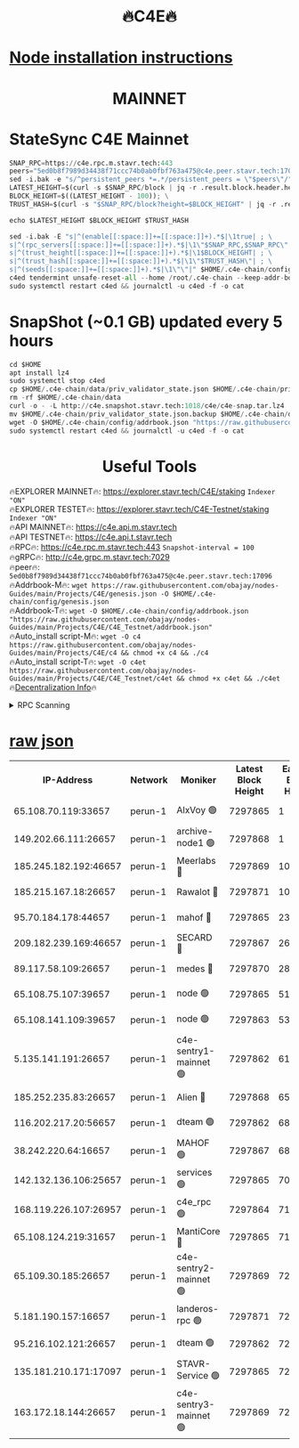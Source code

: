 <h1 align="center"> 🔥C4E🔥</h1>

[Node installation instructions](https://github.com/obajay/nodes-Guides/tree/main/Projects/C4E)
=

<h1 align="center"> MAINNET</h1>

# StateSync C4E Mainnet
```python
SNAP_RPC=https://c4e.rpc.m.stavr.tech:443
peers="5ed0b8f7989d34438f71ccc74b0ab0fbf763a475@c4e.peer.stavr.tech:17096"
sed -i.bak -e "s/^persistent_peers *=.*/persistent_peers = \"$peers\"/" $HOME/.c4e-chain/config/config.toml
LATEST_HEIGHT=$(curl -s $SNAP_RPC/block | jq -r .result.block.header.height); \
BLOCK_HEIGHT=$((LATEST_HEIGHT - 100)); \
TRUST_HASH=$(curl -s "$SNAP_RPC/block?height=$BLOCK_HEIGHT" | jq -r .result.block_id.hash)

echo $LATEST_HEIGHT $BLOCK_HEIGHT $TRUST_HASH

sed -i.bak -E "s|^(enable[[:space:]]+=[[:space:]]+).*$|\1true| ; \
s|^(rpc_servers[[:space:]]+=[[:space:]]+).*$|\1\"$SNAP_RPC,$SNAP_RPC\"| ; \
s|^(trust_height[[:space:]]+=[[:space:]]+).*$|\1$BLOCK_HEIGHT| ; \
s|^(trust_hash[[:space:]]+=[[:space:]]+).*$|\1\"$TRUST_HASH\"| ; \
s|^(seeds[[:space:]]+=[[:space:]]+).*$|\1\"\"|" $HOME/.c4e-chain/config/config.toml
c4ed tendermint unsafe-reset-all --home /root/.c4e-chain --keep-addr-book
sudo systemctl restart c4ed && journalctl -u c4ed -f -o cat
```
# SnapShot (~0.1 GB) updated every 5 hours
```python
cd $HOME
apt install lz4
sudo systemctl stop c4ed
cp $HOME/.c4e-chain/data/priv_validator_state.json $HOME/.c4e-chain/priv_validator_state.json.backup
rm -rf $HOME/.c4e-chain/data
curl -o - -L http://c4e.snapshot.stavr.tech:1018/c4e/c4e-snap.tar.lz4 | lz4 -c -d - | tar -x -C $HOME/.c4e-chain --strip-components 2
mv $HOME/.c4e-chain/priv_validator_state.json.backup $HOME/.c4e-chain/data/priv_validator_state.json
wget -O $HOME/.c4e-chain/config/addrbook.json "https://raw.githubusercontent.com/obajay/nodes-Guides/main/Projects/C4E/addrbook.json"
sudo systemctl restart c4ed && journalctl -u c4ed -f -o cat
```
 <h1 align="center"> Useful Tools</h1>

🔥EXPLORER MAINNET🔥:  https://explorer.stavr.tech/C4E/staking            `Indexer "ON"` \
🔥EXPLORER TESTET🔥:   https://explorer.stavr.tech/C4E-Testnet/staking     `Indexer "ON"` \
🔥API MAINNET🔥:       https://c4e.api.m.stavr.tech \
🔥API TESTNET🔥:       https://c4e.api.t.stavr.tech \
🔥RPC🔥:               https://c4e.rpc.m.stavr.tech:443                  `Snapshot-interval = 100` \
🔥gRPC🔥:              http://c4e.grpc.m.stavr.tech:7029 \
🔥peer🔥:              `5ed0b8f7989d34438f71ccc74b0ab0fbf763a475@c4e.peer.stavr.tech:17096` \
🔥Addrbook-M🔥:    ```wget https://raw.githubusercontent.com/obajay/nodes-Guides/main/Projects/C4E/genesis.json -O $HOME/.c4e-chain/config/genesis.json``` \
🔥Addrbook-T🔥:    ```wget -O $HOME/.c4e-chain/config/addrbook.json "https://raw.githubusercontent.com/obajay/nodes-Guides/main/Projects/C4E/C4E_Testnet/addrbook.json"``` \
🔥Auto_install script-M🔥: ```wget -O c4 https://raw.githubusercontent.com/obajay/nodes-Guides/main/Projects/C4E/c4 && chmod +x c4 && ./c4``` \
🔥Auto_install script-T🔥: ```wget -O c4et https://raw.githubusercontent.com/obajay/nodes-Guides/main/Projects/C4E/C4E_Testnet/c4et && chmod +x c4et && ./c4et``` \
🔥[Decentralization Info](https://github.com/obajay/StateSync-snapshots/tree/main/Projects/C4E/Decentralization)🔥




<details>
<summary>RPC Scanning</summary>

<h2 align="center"> We scan nodes in real time every 4 hours. And we provide the final result of RPC endpoints.
We cannot influence the operation of these nodes in any way. </h2>


```python
If Voting Power is higher than 0 --> then the Node is a validator of the network and may be subject to attack and be a potential threat to the chain.
```
```python
We marked such validators with a red symbol
```

</details>

[raw json](https://rpc-check.c4e.stavr.tech/c4e/rpc-c4e-result.json)
=



<table><tr><th>IP-Address</th><th>Network</th><th>Moniker</th><th>Latest Block Height</th><th>Earliest Block Height</th><th>Catching Up</th><th>Tx Index</th><th>Voting Power</th><th>Scan Time</th></tr><tr><td>65.108.70.119:33657</td><td>perun-1</td><td>AlxVoy 🟢</td><td>7297865</td><td>1</td><td>False</td><td>on</td><td>0</td><td>2024-02-23T08:28:40.921254393UTC</td></tr><tr><td>149.202.66.111:26657</td><td>perun-1</td><td>archive-node1 🟢</td><td>7297868</td><td>1</td><td>False</td><td>on</td><td>0</td><td>2024-02-23T08:28:57.624918300UTC</td></tr><tr><td>185.245.182.192:46657</td><td>perun-1</td><td>Meerlabs 🔴</td><td>7297869</td><td>1051501</td><td>False</td><td>on</td><td>344603</td><td>2024-02-23T08:29:04.944000874UTC</td></tr><tr><td>185.215.167.18:26657</td><td>perun-1</td><td>Rawalot 🔴</td><td>7297871</td><td>1090501</td><td>False</td><td>on</td><td>450091</td><td>2024-02-23T08:29:16.475254391UTC</td></tr><tr><td>95.70.184.178:44657</td><td>perun-1</td><td>mahof 🔴</td><td>7297865</td><td>2342001</td><td>False</td><td>off</td><td>1356388</td><td>2024-02-23T08:28:40.569145907UTC</td></tr><tr><td>209.182.239.169:46657</td><td>perun-1</td><td>SECARD 🔴</td><td>7297867</td><td>2616101</td><td>False</td><td>off</td><td>749307</td><td>2024-02-23T08:28:52.883018439UTC</td></tr><tr><td>89.117.58.109:26657</td><td>perun-1</td><td>medes 🔴</td><td>7297870</td><td>2826001</td><td>False</td><td>off</td><td>890972</td><td>2024-02-23T08:29:11.692511146UTC</td></tr><tr><td>65.108.75.107:39657</td><td>perun-1</td><td>node 🟢</td><td>7297865</td><td>5198801</td><td>False</td><td>on</td><td>0</td><td>2024-02-23T08:28:44.042753946UTC</td></tr><tr><td>65.108.141.109:39657</td><td>perun-1</td><td>node 🟢</td><td>7297863</td><td>5303301</td><td>False</td><td>on</td><td>0</td><td>2024-02-23T08:28:29.242422679UTC</td></tr><tr><td>5.135.141.191:26657</td><td>perun-1</td><td>c4e-sentry1-mainnet 🟢</td><td>7297862</td><td>6198001</td><td>False</td><td>on</td><td>0</td><td>2024-02-23T08:28:25.786829799UTC</td></tr><tr><td>185.252.235.83:26657</td><td>perun-1</td><td>Alien 🔴</td><td>7297868</td><td>6502501</td><td>False</td><td>on</td><td>648209</td><td>2024-02-23T08:28:57.965919492UTC</td></tr><tr><td>116.202.217.20:56657</td><td>perun-1</td><td>dteam 🟢</td><td>7297862</td><td>6800901</td><td>False</td><td>on</td><td>0</td><td>2024-02-23T08:28:26.084242574UTC</td></tr><tr><td>38.242.220.64:16657</td><td>perun-1</td><td>MAHOF 🟢</td><td>7297867</td><td>6885501</td><td>False</td><td>on</td><td>0</td><td>2024-02-23T08:28:55.250874504UTC</td></tr><tr><td>142.132.136.106:25657</td><td>perun-1</td><td>services 🟢</td><td>7297865</td><td>7012001</td><td>False</td><td>on</td><td>0</td><td>2024-02-23T08:28:43.643292395UTC</td></tr><tr><td>168.119.226.107:26957</td><td>perun-1</td><td>c4e_rpc 🟢</td><td>7297864</td><td>7197864</td><td>False</td><td>on</td><td>0</td><td>2024-02-23T08:28:33.593678910UTC</td></tr><tr><td>65.108.124.219:31657</td><td>perun-1</td><td>MantiCore 🔴</td><td>7297865</td><td>7197865</td><td>False</td><td>off</td><td>729576</td><td>2024-02-23T08:28:40.085716092UTC</td></tr><tr><td>65.109.30.185:26657</td><td>perun-1</td><td>c4e-sentry2-mainnet 🟢</td><td>7297869</td><td>7284001</td><td>False</td><td>on</td><td>0</td><td>2024-02-23T08:29:04.622294545UTC</td></tr><tr><td>5.181.190.157:16657</td><td>perun-1</td><td>landeros-rpc 🟢</td><td>7297871</td><td>7294501</td><td>False</td><td>on</td><td>0</td><td>2024-02-23T08:29:16.158215775UTC</td></tr><tr><td>95.216.102.121:26657</td><td>perun-1</td><td>dteam 🟢</td><td>7297862</td><td>7295001</td><td>False</td><td>on</td><td>0</td><td>2024-02-23T08:28:26.452908471UTC</td></tr><tr><td>135.181.210.171:17097</td><td>perun-1</td><td>STAVR-Service 🟢</td><td>7297865</td><td>7296001</td><td>False</td><td>on</td><td>0</td><td>2024-02-23T08:28:44.461271053UTC</td></tr><tr><td>163.172.18.144:26657</td><td>perun-1</td><td>c4e-sentry3-mainnet 🟢</td><td>7297869</td><td>7297001</td><td>False</td><td>on</td><td>0</td><td>2024-02-23T08:29:05.278648764UTC</td></tr></table>
